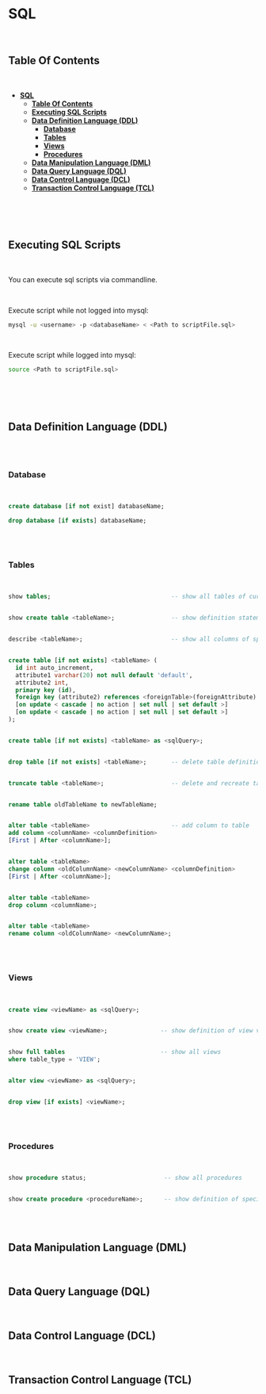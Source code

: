 # **SQL**

<br>

## **Table Of Contents**
<br>

- [**SQL**](#sql)
  - [**Table Of Contents**](#table-of-contents)
  - [**Executing SQL Scripts**](#executing-sql-scripts)
  - [**Data Definition Language (DDL)**](#data-definition-language-ddl)
    - [**Database**](#database)
    - [**Tables**](#tables)
    - [**Views**](#views)
    - [**Procedures**](#procedures)
  - [**Data Manipulation Language (DML)**](#data-manipulation-language-dml)
  - [**Data Query Language (DQL)**](#data-query-language-dql)
  - [**Data Control Language (DCL)**](#data-control-language-dcl)
  - [**Transaction Control Language (TCL)**](#transaction-control-language-tcl)
<br>
<br>
<br>

## **Executing SQL Scripts**
<br>

You can execute sql scripts via commandline.

<br>

Execute script while not logged into mysql:
```bash
mysql -u <username> -p <databaseName> < <Path to scriptFile.sql>
```
<br>

Execute script while logged into mysql:
```bash
source <Path to scriptFile.sql>
```

<br>
<br>
<br>

## **Data Definition Language (DDL)**
<br>
<br>

### **Database**
<br>

```sql
create database [if not exist] databaseName;

drop database [if exists] databaseName;
```

<br>
<br>

### **Tables**
<br>

```sql
show tables;                                  -- show all tables of currently selected database;


show create table <tableName>;                -- show definition statement of specified table


describe <tableName>;                         -- show all columns of specific table


create table [if not exists] <tableName> (
  id int auto_increment,
  attribute1 varchar(20) not null default 'default',
  attribute2 int,
  primary key (id),
  foreign key (attribute2) references <foreignTable>(foreignAttribute)
  [on update < cascade | no action | set null | set default >]
  [on update < cascade | no action | set null | set default >]
);


create table [if not exists] <tableName> as <sqlQuery>;


drop table [if not exists] <tableName>;       -- delete table definition and data


truncate table <tableName>;                   -- delete and recreate table


rename table oldTableName to newTableName;    


alter table <tableName>                       -- add column to table
add column <columnName> <columnDefinition>
[First | After <columnName>];


alter table <tableName>
change column <oldColumnName> <newColumnName> <columnDefinition>
[First | After <columnName>];


alter table <tableName>
drop column <columnName>;


alter table <tableName>
rename column <oldColumnName> <newColumnName>;
```

<br>
<br>

### **Views**
<br>

```sql
create view <viewName> as <sqlQuery>;


show create view <viewName>;               -- show definition of view viewName


show full tables                           -- show all views
where table_type = 'VIEW';


alter view <viewName> as <sqlQuery>;


drop view [if exists] <viewName>;
```

<br>
<br>

### **Procedures**
<br>

```sql
show procedure status;                      -- show all procedures


show create procedure <procedureName>;      -- show definition of specific procedure
```

<br>
<br>

## **Data Manipulation Language (DML)**
<br>

## **Data Query Language (DQL)**
<br>

## **Data Control Language (DCL)**
<br>

## **Transaction Control Language (TCL)**





